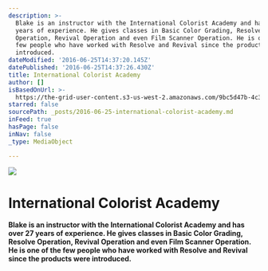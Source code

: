 ```yaml
---
description: >-
  Blake is an instructor with the International Colorist Academy and has over 27
  years of experience. He gives classes in Basic Color Grading, Resolve
  Operation, Revival Operation and even Film Scanner Operation. He is one of the
  few people who have worked with Resolve and Revival since the products were
  introduced.
dateModified: '2016-06-25T14:37:20.145Z'
datePublished: '2016-06-25T14:37:26.430Z'
title: International Colorist Academy
author: []
isBasedOnUrl: >-
  https://the-grid-user-content.s3-us-west-2.amazonaws.com/9bc5d47b-4c34-4608-825d-23cb35ef7293.jpg
starred: false
sourcePath: _posts/2016-06-25-international-colorist-academy.md
inFeed: true
hasPage: false
inNav: false
_type: MediaObject

---
```

![](https://the-grid-user-content.s3-us-west-2.amazonaws.com/9bc5d47b-4c34-4608-825d-23cb35ef7293.jpg)

# International Colorist Academy

**Blake is an instructor with the International Colorist Academy and has over 27 years of experience. He gives classes in Basic Color Grading, Resolve Operation, Revival Operation and even Film Scanner Operation. He is one of the few people who have worked with Resolve and Revival since the products were introduced.**